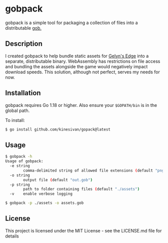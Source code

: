 # gobpack

gobpack is a simple tool for packaging a collection of files into a distributable [gob.](https://go.dev/blog/gob)

## Description

I created gobpack to help bundle static assets for [Gelyn's Edge](https://github.com/gelynsedge) into a separate, distributable binary. WebAssembly has restrictions on file access and bundling the assets alongside the game would negatively impact download speeds. This solution, although not perfect, serves my needs for now.

## Installation

gobpack requires Go 1.18 or higher. Also ensure your `$GOPATH/bin` is in the global path.

To install:

```bash
$ go install github.com/kinesivan/gopack@latest
```

## Usage

```bash
$ gobpack -h
Usage of gobpack:
  -e string
        comma-delimited string of allowed file extensions (default "png,jpg")
  -o string
        output file (default "out.gob")
  -p string
        path to folder containing files (default "./assets")
  -v    enable verbose logging
```

```bash
$ gobpack -p ./assets -o assets.gob
```

## License

This project is licensed under the MIT License - see the LICENSE.md file for details
